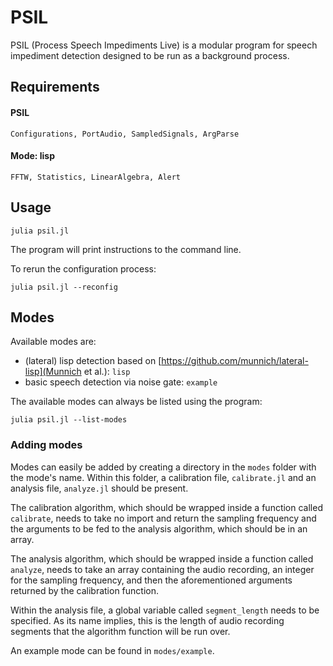 # PSIL

PSIL (Process Speech Impediments Live) is a modular program for speech impediment detection designed to be run as a background process.

## Requirements

#### PSIL

```
Configurations, PortAudio, SampledSignals, ArgParse
```

#### Mode: lisp

```
FFTW, Statistics, LinearAlgebra, Alert
```

## Usage

```
julia psil.jl
```

The program will print instructions to the command line.

To rerun the configuration process:

```
julia psil.jl --reconfig
```

## Modes

Available modes are:

* (lateral) lisp detection based on [https://github.com/munnich/lateral-lisp](Munnich et al.): `lisp`
* basic speech detection via noise gate: `example`

The available modes can always be listed using the program:

```
julia psil.jl --list-modes
```

### Adding modes

Modes can easily be added by creating a directory in the `modes` folder with the mode's name.
Within this folder, a calibration file, `calibrate.jl` and an analysis file, `analyze.jl` should be present.

The calibration algorithm, which should be wrapped inside a function called `calibrate`, needs to take no import and return the sampling frequency and the arguments to be fed to the analysis algorithm, which should be in an array.

The analysis algorithm, which should be wrapped inside a function called `analyze`, needs to take an array containing the audio recording, an integer for the sampling frequency, and then the aforementioned arguments returned by the calibration function.

Within the analysis file, a global variable called `segment_length` needs to be specified. As its name implies, this is the length of audio recording segments that the algorithm function will be run over.

An example mode can be found in `modes/example`.
